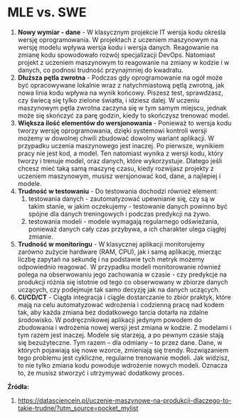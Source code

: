 # MLE vs. SWE

1. **Nowy wymiar - dane** - W klasycznym projekcie IT wersja kodu określa wersję oprogramowania. W projektach z uczeniem maszynowym na wersję modelu wpływa wersja kodu i wersja danych. Reagowanie na zmianę kodu spowodowało rozwój specjalizacji DevOps. Natomiast projekt z uczeniem maszynowym to reagowanie na zmiany w kodzie i w danych, co podnosi trudność przynajmniej do kwadratu.
2. **Dłuższa pętla zwrotna** - Podczas gdy oprogramowanie na ogół może być opracowywane lokalnie wraz z natychmiastową pętlą zwrotną, jak nowa linia kodu wpływa na wynik końcowy. Piszesz test, sprawdzasz, czy świecą się tylko zielone światła, i idziesz dalej. W uczeniu maszynowym pętla zwrotna zaczyna się w tym samym miejscu, jednak może się skończyć za parę godzin, kiedy to skończysz trenować model.
3. **Większa ilość elementów do wersjonowania** - Ponieważ to wersja kodu tworzy wersję oprogramowania, dzięki systemowi kontroli wersji możemy w dowolnej chwili zbudować dowolny wariant aplikacji. W przypadku uczenia maszynowego jest inaczej.  Po pierwsze, wynikiem pracy nie jest kod, a model. Ten natomiast wynika z wersji kodu, który tworzy i trenuje model, oraz danych, które wykorzystuje. Dlatego jeśli chcesz mieć taką samą maszynę czasu, kiedy rozwijasz projekty z uczeniem maszynowym, musisz wersjonować kod, dane, a najlepiej i modele.
4. **Trudność w testowaniu** - Do testowania dochodzi również element:
	1. testowania danych - zautomatyzować upewnianie się, czy są w takim stanie, w jakim oczekujemy  - testowanie danych powinno być spójne dla danych treningowych i podczas predykcji na żywo.
	2. testowania modeli - modele wymagają regularnego odświeżania, ponieważ danych cały czas przybywa, a ich charakter ulega ciągłej zmianie.
5. **Trudność w monitoringu** - W klasycznej aplikacji monitorujemy zarówno zużycie hardware (RAM, CPU), jak i samą aplikację, mierząc liczbę zapytań na sekundę i na podstawie tych metryk możemy odpowiednio reagować. W przypadku modeli monitorowanie również polega na obserwowaniu jego zachowania w czasie - czy predykcje na produkcji różnia się istotnie od tego co obserwowany w zbiorze danych uczących, czy podejmuje tak samo decyzję jak na danych uczących.
6. **CI/CD/CT** - Ciągła integracja i ciągle dostarczanie to zbiór praktyk, które mają na celu automatyzować wdrożenia i codzienną pracę nad kodem tak, aby każda zmiana bez dodatkowego tarcia dotarła na zdalne środowisko. W podręcznikowej aplikacji jedynym powodem do zbudowania i wdrożenia nowej wersji jest zmiana w kodzie. Z modelami i tym razem jest inaczej. Modele się starzeją, a po pewnym czasie stają się bezużyteczne. Tym razem – dla odmiany – to przez dane. Dane, w których pojawiają się nowe wzorce, zmieniają się trendy. Rozwiązaniem tego problemu jest cykliczne, regularne trenowanie modeli. Jak widzisz, to nie tylko zmiana kodu powoduje wdrożenie nowych modeli. Oznacza to, że musisz stworzyć i utrzymywać dodatkowy proces.

**Źródła:**
1. https://datasciencein.pl/uczenie-maszynowe-na-produkcji-dlaczego-to-takie-trudne/?utm_source=pocket_mylist